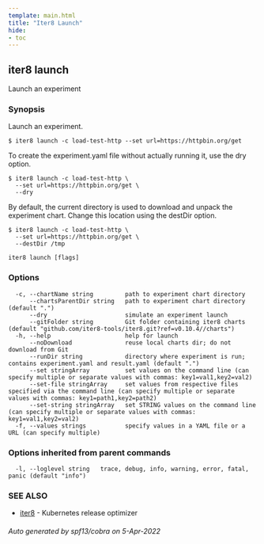 ```yaml
---
template: main.html
title: "Iter8 Launch"
hide:
- toc
---
```

## iter8 launch

Launch an experiment

### Synopsis


Launch an experiment. 

	$ iter8 launch -c load-test-http --set url=https://httpbin.org/get

To create the experiment.yaml file without actually running it, use the dry option.

	$ iter8 launch -c load-test-http \
	  --set url=https://httpbin.org/get \
	  --dry

By default, the current directory is used to download and unpack the experiment chart. Change this location using the destDir option.

	$ iter8 launch -c load-test-http \
	  --set url=https://httpbin.org/get \
	  --destDir /tmp


```
iter8 launch [flags]
```

### Options

```
  -c, --chartName string         path to experiment chart directory
      --chartsParentDir string   path to experiment chart directory (default ".")
      --dry                      simulate an experiment launch
      --gitFolder string         Git folder containing iter8 charts (default "github.com/iter8-tools/iter8.git?ref=v0.10.4//charts")
  -h, --help                     help for launch
      --noDownload               reuse local charts dir; do not download from Git
      --runDir string            directory where experiment is run; contains experiment.yaml and result.yaml (default ".")
      --set stringArray          set values on the command line (can specify multiple or separate values with commas: key1=val1,key2=val2)
      --set-file stringArray     set values from respective files specified via the command line (can specify multiple or separate values with commas: key1=path1,key2=path2)
      --set-string stringArray   set STRING values on the command line (can specify multiple or separate values with commas: key1=val1,key2=val2)
  -f, --values strings           specify values in a YAML file or a URL (can specify multiple)
```

### Options inherited from parent commands

```
  -l, --loglevel string   trace, debug, info, warning, error, fatal, panic (default "info")
```

### SEE ALSO

* [iter8](iter8.md)	 - Kubernetes release optimizer

###### Auto generated by spf13/cobra on 5-Apr-2022

